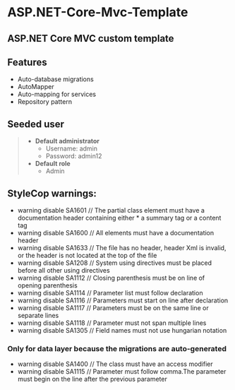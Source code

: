 # ASP.NET-Core-Mvc-Template
## ASP.NET Core MVC custom template

## Features
* Auto-database migrations
* AutoMapper
* Auto-mapping for services
* Repository pattern

## Seeded user
> * **Default administrator**
>   * Username: admin
>   * Password: admin12
> * **Default role**
>   * Admin

## StyleCop warnings:
* warning disable SA1601 // The partial class element must have a documentation header containing either * a summary tag or a content tag
* warning disable SA1600 // All elements must have a documentation header
* warning disable SA1633 // The file has no header, header Xml is invalid, or the header is not located at the top of the file
* warning disable SA1208 // System using directives must be placed before all other using directives
* warning disable SA1112 // Closing parenthesis must be on line of opening parenthesis
* warning disable SA1114 // Parameter list must follow declaration
* warning disable SA1116 // Parameters must start on line after declaration
* warning disable SA1117 // Parameters must be on the same line or separate lines
* warning disable SA1118 // Parameter must not span multiple lines
* warning disable SA1305 // Field names must not use hungarian notation

### Only for data layer because the migrations are auto-generated
* warning disable SA1400 // The class must have an access modifier
* warning disable SA1115 // Parameter must follow comma.The parameter must begin on the line after the previous parameter
